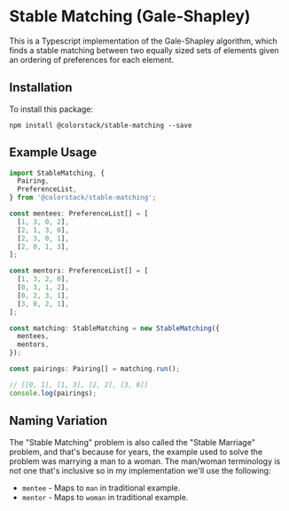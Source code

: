 # Stable Matching (Gale-Shapley)

This is a Typescript implementation of the Gale-Shapley algorithm, which finds
a stable matching between two equally sized sets of elements given an ordering
of preferences for each element.

## Installation

To install this package:

```
npm install @colorstack/stable-matching --save
```

## Example Usage

```ts
import StableMatching, {
  Pairing,
  PreferenceList,
} from '@colorstack/stable-matching';

const mentees: PreferenceList[] = [
  [1, 3, 0, 2],
  [2, 1, 3, 0],
  [2, 3, 0, 1],
  [2, 0, 1, 3],
];

const mentors: PreferenceList[] = [
  [1, 3, 2, 0],
  [0, 3, 1, 2],
  [0, 2, 3, 1],
  [3, 0, 2, 1],
];

const matching: StableMatching = new StableMatching({
  mentees,
  mentors,
});

const pairings: Pairing[] = matching.run();

// [[0, 1], [1, 3], [2, 2], [3, 0]]
console.log(pairings);
```

## Naming Variation

The "Stable Matching" problem is also called the "Stable Marriage" problem, and
that's because for years, the example used to solve the problem was marrying
a man to a woman. The man/woman terminology is not one that's inclusive so
in my implementation we'll use the following:

- `mentee` - Maps to `man` in traditional example.
- `mentor` - Maps to `woman` in traditional example.
